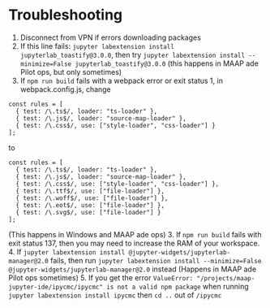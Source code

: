 # Troubleshooting
1. Disconnect from VPN if errors downloading packages
2. If this line fails: `jupyter labextension install jupyterlab_toastify@3.0.0`, then try `jupyter labextension install --minimize=False jupyterlab_toastify@3.0.0` (this happens in MAAP ade Pilot ops, but only sometimes)
3. If `npm run build` fails with a webpack error or exit status 1, in webpack.config.js, change 
```
const rules = [
  { test: /\.ts$/, loader: "ts-loader" },
  { test: /\.js$/, loader: "source-map-loader" },
  { test: /\.css$/, use: ["style-loader", "css-loader"] }
];
```
to
```
const rules = [
  { test: /\.ts$/, loader: "ts-loader" },
  { test: /\.js$/, loader: "source-map-loader" },
  { test: /\.css$/, use: ["style-loader", "css-loader"] },
  { test: /\.ttf$/, use: ["file-loader"] },
  { test: /\.woff$/, use: ["file-loader"] },
  { test: /\.eot$/, use: ["file-loader"] },
  { test: /\.svg$/, use: ["file-loader"] }
];
```
(This happens in Windows and MAAP ade ops)
3. If `npm run build` fails with exit status 137, then you may need to increase the RAM of your workspace. 
4. If `jupyter labextension install @jupyter-widgets/jupyterlab-manager@2.0` fails, then run `jupyter labextension install --minimize=False @jupyter-widgets/jupyterlab-manager@2.0` instead (Happens in MAAP ade Pilot ops sometimes)
5. If you get the error `ValueError: "/projects/maap-jupyter-ide/ipycmc/ipycmc" is not a valid npm package` when running `jupyter labextension install ipycmc` then `cd ..` out of `/ipycmc`